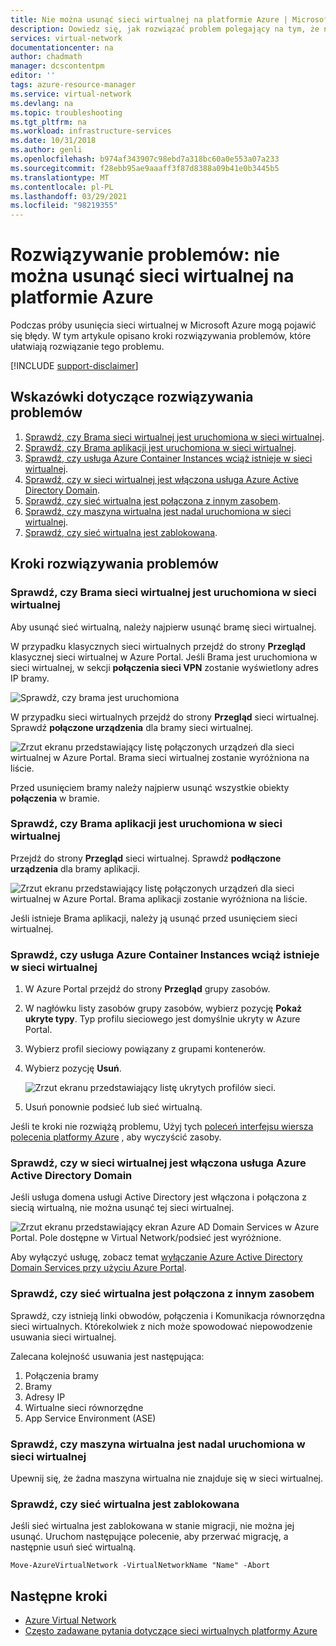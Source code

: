 ```yaml
---
title: Nie można usunąć sieci wirtualnej na platformie Azure | Microsoft Docs
description: Dowiedz się, jak rozwiązać problem polegający na tym, że nie można usunąć sieci wirtualnej na platformie Azure.
services: virtual-network
documentationcenter: na
author: chadmath
manager: dcscontentpm
editor: ''
tags: azure-resource-manager
ms.service: virtual-network
ms.devlang: na
ms.topic: troubleshooting
ms.tgt_pltfrm: na
ms.workload: infrastructure-services
ms.date: 10/31/2018
ms.author: genli
ms.openlocfilehash: b974af343907c98ebd7a318bc60a0e553a07a233
ms.sourcegitcommit: f28ebb95ae9aaaff3f87d8388a09b41e0b3445b5
ms.translationtype: MT
ms.contentlocale: pl-PL
ms.lasthandoff: 03/29/2021
ms.locfileid: "98219355"
---
```

# <a name="troubleshooting-failed-to-delete-a-virtual-network-in-azure"></a>Rozwiązywanie problemów: nie można usunąć sieci wirtualnej na platformie Azure

Podczas próby usunięcia sieci wirtualnej w Microsoft Azure mogą pojawić się błędy. W tym artykule opisano kroki rozwiązywania problemów, które ułatwiają rozwiązanie tego problemu.

[!INCLUDE [support-disclaimer](../../includes/support-disclaimer.md)]

## <a name="troubleshooting-guidance"></a>Wskazówki dotyczące rozwiązywania problemów 

1. [Sprawdź, czy Brama sieci wirtualnej jest uruchomiona w sieci wirtualnej](#check-whether-a-virtual-network-gateway-is-running-in-the-virtual-network).
2. [Sprawdź, czy Brama aplikacji jest uruchomiona w sieci wirtualnej](#check-whether-an-application-gateway-is-running-in-the-virtual-network).
3. [Sprawdź, czy usługa Azure Container Instances wciąż istnieje w sieci wirtualnej](#check-whether-azure-container-instances-still-exist-in-the-virtual-network).
4. [Sprawdź, czy w sieci wirtualnej jest włączona usługa Azure Active Directory Domain](#check-whether-azure-active-directory-domain-service-is-enabled-in-the-virtual-network).
5. [Sprawdź, czy sieć wirtualna jest połączona z innym zasobem](#check-whether-the-virtual-network-is-connected-to-other-resource).
6. [Sprawdź, czy maszyna wirtualna jest nadal uruchomiona w sieci wirtualnej](#check-whether-a-virtual-machine-is-still-running-in-the-virtual-network).
7. [Sprawdź, czy sieć wirtualna jest zablokowana](#check-whether-the-virtual-network-is-stuck-in-migration).

## <a name="troubleshooting-steps"></a>Kroki rozwiązywania problemów

### <a name="check-whether-a-virtual-network-gateway-is-running-in-the-virtual-network"></a>Sprawdź, czy Brama sieci wirtualnej jest uruchomiona w sieci wirtualnej

Aby usunąć sieć wirtualną, należy najpierw usunąć bramę sieci wirtualnej.

W przypadku klasycznych sieci wirtualnych przejdź do strony **Przegląd** klasycznej sieci wirtualnej w Azure Portal. Jeśli Brama jest uruchomiona w sieci wirtualnej, w sekcji **połączenia sieci VPN** zostanie wyświetlony adres IP bramy. 

![Sprawdź, czy brama jest uruchomiona](media/virtual-network-troubleshoot-cannot-delete-vnet/classic-gateway.png)

W przypadku sieci wirtualnych przejdź do strony **Przegląd** sieci wirtualnej. Sprawdź **połączone urządzenia** dla bramy sieci wirtualnej.

![Zrzut ekranu przedstawiający listę połączonych urządzeń dla sieci wirtualnej w Azure Portal. Brama sieci wirtualnej zostanie wyróżniona na liście.](media/virtual-network-troubleshoot-cannot-delete-vnet/vnet-gateway.png)

Przed usunięciem bramy należy najpierw usunąć wszystkie obiekty **połączenia** w bramie. 

### <a name="check-whether-an-application-gateway-is-running-in-the-virtual-network"></a>Sprawdź, czy Brama aplikacji jest uruchomiona w sieci wirtualnej

Przejdź do strony **Przegląd** sieci wirtualnej. Sprawdź **podłączone urządzenia** dla bramy aplikacji.

![Zrzut ekranu przedstawiający listę połączonych urządzeń dla sieci wirtualnej w Azure Portal. Brama aplikacji zostanie wyróżniona na liście.](media/virtual-network-troubleshoot-cannot-delete-vnet/app-gateway.png)

Jeśli istnieje Brama aplikacji, należy ją usunąć przed usunięciem sieci wirtualnej.

### <a name="check-whether-azure-container-instances-still-exist-in-the-virtual-network"></a>Sprawdź, czy usługa Azure Container Instances wciąż istnieje w sieci wirtualnej

1. W Azure Portal przejdź do strony **Przegląd** grupy zasobów.
1. W nagłówku listy zasobów grupy zasobów, wybierz pozycję **Pokaż ukryte typy**. Typ profilu sieciowego jest domyślnie ukryty w Azure Portal.
1. Wybierz profil sieciowy powiązany z grupami kontenerów.
1. Wybierz pozycję **Usuń**.

   ![Zrzut ekranu przedstawiający listę ukrytych profilów sieci.](media/virtual-network-troubleshoot-cannot-delete-vnet/container-instances.png)

1. Usuń ponownie podsieć lub sieć wirtualną.

Jeśli te kroki nie rozwiążą problemu, Użyj tych [poleceń interfejsu wiersza polecenia platformy Azure](../container-instances/container-instances-vnet.md#clean-up-resources) , aby wyczyścić zasoby. 

### <a name="check-whether-azure-active-directory-domain-service-is-enabled-in-the-virtual-network"></a>Sprawdź, czy w sieci wirtualnej jest włączona usługa Azure Active Directory Domain

Jeśli usługa domena usługi Active Directory jest włączona i połączona z siecią wirtualną, nie można usunąć tej sieci wirtualnej. 

![Zrzut ekranu przedstawiający ekran Azure AD Domain Services w Azure Portal. Pole dostępne w Virtual Network/podsieć jest wyróżnione.](media/virtual-network-troubleshoot-cannot-delete-vnet/enable-domain-services.png)

Aby wyłączyć usługę, zobacz temat [wyłączanie Azure Active Directory Domain Services przy użyciu Azure Portal](../active-directory-domain-services/delete-aadds.md).

### <a name="check-whether-the-virtual-network-is-connected-to-other-resource"></a>Sprawdź, czy sieć wirtualna jest połączona z innym zasobem

Sprawdź, czy istnieją linki obwodów, połączenia i Komunikacja równorzędna sieci wirtualnych. Którekolwiek z nich może spowodować niepowodzenie usuwania sieci wirtualnej. 

Zalecana kolejność usuwania jest następująca:

1. Połączenia bramy
2. Bramy
3. Adresy IP
4. Wirtualne sieci równorzędne
5. App Service Environment (ASE)

### <a name="check-whether-a-virtual-machine-is-still-running-in-the-virtual-network"></a>Sprawdź, czy maszyna wirtualna jest nadal uruchomiona w sieci wirtualnej

Upewnij się, że żadna maszyna wirtualna nie znajduje się w sieci wirtualnej.

### <a name="check-whether-the-virtual-network-is-stuck-in-migration"></a>Sprawdź, czy sieć wirtualna jest zablokowana

Jeśli sieć wirtualna jest zablokowana w stanie migracji, nie można jej usunąć. Uruchom następujące polecenie, aby przerwać migrację, a następnie usuń sieć wirtualną.

```azurepowershell
Move-AzureVirtualNetwork -VirtualNetworkName "Name" -Abort
```

## <a name="next-steps"></a>Następne kroki

- [Azure Virtual Network](virtual-networks-overview.md)
- [Często zadawane pytania dotyczące sieci wirtualnych platformy Azure](virtual-networks-faq.md)